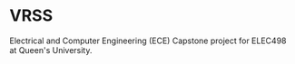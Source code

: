 # VRSS
Electrical and Computer Engineering (ECE) Capstone project for ELEC498 at Queen's University.
